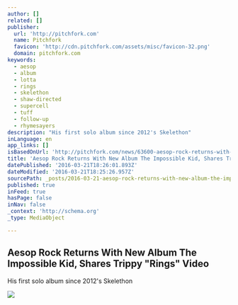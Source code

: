 ```yaml
---
author: []
related: []
publisher:
  url: 'http://pitchfork.com'
  name: Pitchfork
  favicon: 'http://cdn.pitchfork.com/assets/misc/favicon-32.png'
  domain: pitchfork.com
keywords:
  - aesop
  - album
  - lotta
  - rings
  - skelethon
  - shaw-directed
  - supercell
  - tuff
  - follow-up
  - rhymesayers
description: "His first solo album since 2012's Skelethon"
inLanguage: en
app_links: []
isBasedOnUrl: 'http://pitchfork.com/news/63600-aesop-rock-returns-with-new-album-the-impossible-kid-shares-trippy-rings-video/'
title: 'Aesop Rock Returns With New Album The Impossible Kid, Shares Trippy "Rings" Video'
datePublished: '2016-03-21T18:26:01.893Z'
dateModified: '2016-03-21T18:25:26.957Z'
sourcePath: _posts/2016-03-21-aesop-rock-returns-with-new-album-the-impossible-kid-shares.md
published: true
inFeed: true
hasPage: false
inNav: false
_context: 'http://schema.org'
_type: MediaObject

---
```

<article style=""><h1>Aesop Rock Returns With New Album The Impossible Kid, Shares Trippy "Rings" Video</h1><p>His first solo album since 2012's Skelethon</p><img src="http://cdn3.pitchfork.com/news/63600/209f5794.png" /></article>